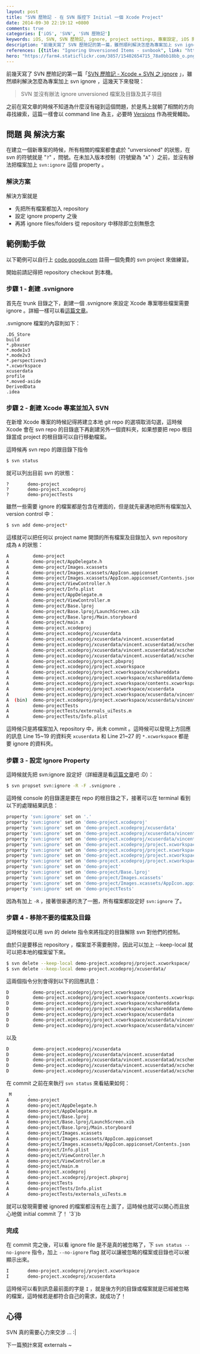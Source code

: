 ```yaml
---
layout: post
title: "SVN 歷險記 - 在 SVN 版控下 Initial 一個 Xcode Project"
date: 2014-09-30 22:19:12 +0800
comments: true
categories: ['iOS', 'SVN', 'SVN 歷險記']
keywords: iOS, SVN, SVN 歷險記, ignore, project settings, 專案設定, iOS 開發, 初始設定
description: "前幾天寫了 SVN 歷險記的第一篇，雖然順利解決怎麼為專案加上 svn ignore ，但是還是發現一些問題，這篇做了解決這些問題的筆記，並真正建立一個可以使用的 Xcode Project。"
references: [{title: "Ignoring Unversioned Items - svnbook", link: "http://svnbook.red-bean.com/en/1.5/svn.advanced.props.special.ignore.html"}, {title: "How to svn ignore a file already added to the repository? - Stack Overflow", link: "http://stackoverflow.com/questions/4978381/how-to-svn-ignore-a-file-already-added-to-the-repository#comment18774759_4978398"}]
hero: "https://farm4.staticflickr.com/3857/15402654715_78a0bb18bb_o.png"
---
```


前幾天寫了 SVN 歷險記的第一篇「[SVN 歷險記 - Xcode + SVN 之 ignore]({{site.url}}/2014/09/25/using-svn-ignore-with-xcode/) 」，雖然順利解決怎麼為專案加上 svn ignore ，這幾天下來發現：

> SVN 並沒有辦法 ignore unversioned 檔案及目錄及其子項目

之前在寫文章的時候不知道為什麼沒有碰到這個問題，於是馬上就朝了相關的方向尋找線索，這篇一樣會以 command line 為主，必要時 [Versions](http://versionsapp.com/) 作為視覺輔助。

<!-- more -->

## 問題 與 解決方案

在建立一個新專案的時候，所有相關的檔案都會處於 "unversioned" 的狀態，在 svn 的符號就是 "`?`" ，問號。在未加入版本控制（符號變為 "`A`" ）之前，並沒有辦法把檔案加上 `svn:ignore` 這個 property 。

### 解決方案

解決方案就是

- 先把所有檔案都加入 repository 
- 設定 ignore property 之後
- 再將 ignore files/folders 從 repository 中移除即立刻無懸念

## 範例動手做

以下範例可以自行上 [code.google.com](http://code.google.com) 註冊一個免費的 svn project 來做練習。

開始前請記得把 repository checkout 到本機。

### 步驟 1 - 創建 .svnignore

首先在 trunk 目錄之下，創建一個 .svnignore 來設定 Xcode 專案哪些檔案需要 ignore 。詳細一樣可以看[這篇文章]({{site.url}}/2014/09/25/using-svn-ignore-with-xcode/)。

.svnignore 檔案的內容則如下：

``` text
.DS_Store
build
*.pbxuser
*.mode1v3
*.mode2v3
*.perspectivev3
*.xcworkspace
xcuserdata
profile
*.moved-aside
DerivedData
.idea
```

### 步驟 2 - 創建 Xcode 專案並加入 SVN

在新增 Xcode 專案的時候記得將建立本地 git repo 的選項取消勾選，這時候 Xcode 會在 svn repo 的目錄底下再創建另外一個資料夾，如果想要把 repo 根目錄當成 project 的根目錄可以自行移動檔案。

這時候再 svn repo 的跟目錄下指令

``` sh
$ svn status
```

就可以列出目前 svn 的狀態：

``` text
?       demo-project
?       demo-project.xcodeproj
?       demo-projectTests
```

雖然一些需要 ignore 的檔案都是包含在裡面的，但是就先豪邁地把所有檔案加入 version control 中：

``` sh
$ svn add demo-project*
```

這樣就可以把任何以 project name 開頭的所有檔案及目錄加入 svn repository 成為 `A` 的狀態：

``` sh
A         demo-project
A         demo-project/AppDelegate.h
A         demo-project/Images.xcassets
A         demo-project/Images.xcassets/AppIcon.appiconset
A         demo-project/Images.xcassets/AppIcon.appiconset/Contents.json
A         demo-project/ViewController.h
A         demo-project/Info.plist
A         demo-project/AppDelegate.m
A         demo-project/ViewController.m
A         demo-project/Base.lproj
A         demo-project/Base.lproj/LaunchScreen.xib
A         demo-project/Base.lproj/Main.storyboard
A         demo-project/main.m
A         demo-project.xcodeproj
A         demo-project.xcodeproj/xcuserdata
A         demo-project.xcodeproj/xcuserdata/vincent.xcuserdatad
A         demo-project.xcodeproj/xcuserdata/vincent.xcuserdatad/xcschemes
A         demo-project.xcodeproj/xcuserdata/vincent.xcuserdatad/xcschemes/demo-project.xcscheme
A         demo-project.xcodeproj/xcuserdata/vincent.xcuserdatad/xcschemes/xcschememanagement.plist
A         demo-project.xcodeproj/project.pbxproj
A         demo-project.xcodeproj/project.xcworkspace
A         demo-project.xcodeproj/project.xcworkspace/xcshareddata
A         demo-project.xcodeproj/project.xcworkspace/xcshareddata/demo-project.xccheckout
A         demo-project.xcodeproj/project.xcworkspace/contents.xcworkspacedata
A         demo-project.xcodeproj/project.xcworkspace/xcuserdata
A         demo-project.xcodeproj/project.xcworkspace/xcuserdata/vincent.xcuserdatad
A  (bin)  demo-project.xcodeproj/project.xcworkspace/xcuserdata/vincent.xcuserdatad/UserInterfaceState.xcuserstate
A         demo-projectTests
A         demo-projectTests/externals_uiTests.m
A         demo-projectTests/Info.plist
```

這時候只是將檔案加入 repository 中，尚未 commit 。這時候可以發現上方回應的訊息 Line 15~19 的資料夾 `xcuserdata` 和 Line 21~27 的 `*.xcworkspace` 都是要 ignore 的資料夾。

### 步驟 3 - 設定 Ignore Property

這時候就先把 svn:ignore 設定好（詳細還是看[這篇文章]({{site.url}}/2014/09/25/using-svn-ignore-with-xcode/)吧 :D）：

``` sh
$ svn propset svn:ignore -R -F .svnignore .
```

這時候 console 的目錄還是要在 repo 的根目錄之下，接著可以在 terminal 看到以下的處理結果訊息：

``` sh
property 'svn:ignore' set on '.'
property 'svn:ignore' set on 'demo-project.xcodeproj'
property 'svn:ignore' set on 'demo-project.xcodeproj/xcuserdata'
property 'svn:ignore' set on 'demo-project.xcodeproj/xcuserdata/vincent.xcuserdatad'
property 'svn:ignore' set on 'demo-project.xcodeproj/xcuserdata/vincent.xcuserdatad/xcschemes'
property 'svn:ignore' set on 'demo-project.xcodeproj/project.xcworkspace'
property 'svn:ignore' set on 'demo-project.xcodeproj/project.xcworkspace/xcuserdata'
property 'svn:ignore' set on 'demo-project.xcodeproj/project.xcworkspace/xcuserdata/vincent.xcuserdatad'
property 'svn:ignore' set on 'demo-project.xcodeproj/project.xcworkspace/xcshareddata'
property 'svn:ignore' set on 'demo-project'
property 'svn:ignore' set on 'demo-project/Base.lproj'
property 'svn:ignore' set on 'demo-project/Images.xcassets'
property 'svn:ignore' set on 'demo-project/Images.xcassets/AppIcon.appiconset'
property 'svn:ignore' set on 'demo-projectTests'
```

因為有加上 `-R` ，接著很豪邁的洗了一圈，所有檔案都設定好 `svn:ignore` 了。

### 步驟 4 - 移除不要的檔案及目錄

這時候就可以用 svn 的 delete 指令來將指定的目錄解除 svn 對他們的控制。

由於只是要移出 repository ，檔案並不需要刪除，因此可以加上 --keep-local 就可以把本地的檔案留下來。

``` sh
$ svn delete --keep-local demo-project.xcodeproj/project.xcworkspace/
$ svn delete --keep-local demo-project.xcodeproj/xcuserdata/
```

這兩個指令分別會得到以下的回應訊息：

``` sh
D         demo-project.xcodeproj/project.xcworkspace
D         demo-project.xcodeproj/project.xcworkspace/contents.xcworkspacedata
D         demo-project.xcodeproj/project.xcworkspace/xcshareddata
D         demo-project.xcodeproj/project.xcworkspace/xcshareddata/demo-project.xccheckout
D         demo-project.xcodeproj/project.xcworkspace/xcuserdata
D         demo-project.xcodeproj/project.xcworkspace/xcuserdata/vincent.xcuserdatad
D         demo-project.xcodeproj/project.xcworkspace/xcuserdata/vincent.xcuserdatad/UserInterfaceState.xcuserstate
```

以及

``` sh
D         demo-project.xcodeproj/xcuserdata
D         demo-project.xcodeproj/xcuserdata/vincent.xcuserdatad
D         demo-project.xcodeproj/xcuserdata/vincent.xcuserdatad/xcschemes
D         demo-project.xcodeproj/xcuserdata/vincent.xcuserdatad/xcschemes/demo-project.xcscheme
D         demo-project.xcodeproj/xcuserdata/vincent.xcuserdatad/xcschemes/xcschememanagement.plist
```

在 commit 之前在來執行 `svn status` 來看結果如何：

``` sh
 M      .
A       demo-project
A       demo-project/AppDelegate.h
A       demo-project/AppDelegate.m
A       demo-project/Base.lproj
A       demo-project/Base.lproj/LaunchScreen.xib
A       demo-project/Base.lproj/Main.storyboard
A       demo-project/Images.xcassets
A       demo-project/Images.xcassets/AppIcon.appiconset
A       demo-project/Images.xcassets/AppIcon.appiconset/Contents.json
A       demo-project/Info.plist
A       demo-project/ViewController.h
A       demo-project/ViewController.m
A       demo-project/main.m
A       demo-project.xcodeproj
A       demo-project.xcodeproj/project.pbxproj
A       demo-projectTests
A       demo-projectTests/Info.plist
A       demo-projectTests/externals_uiTests.m
```

就可以發現需要被 ignored 的檔案都沒有在上面了，這時候也就可以開心而且放心地做 initial commit 了！ '3`)b

### 完成

在 commit 完之後，可以看 ignore file 是不是真的被忽略了，下 `svn status --no-ignore` 指令，加上 `--no-ignore` flag 就可以讓被忽略的檔案或目錄也可以被顯示出來。

```sh
I       demo-project.xcodeproj/project.xcworkspace
I       demo-project.xcodeproj/xcuserdata
```

這時候可以看到訊息最前面的字是 `I` ，就是後方列的目錄或檔案就是已經被忽略的檔案，這時候若是都符合自己的需求，就成功了！

## 心得

SVN 真的需要心力來交涉 ... :|

下一篇預計來寫 externals ~